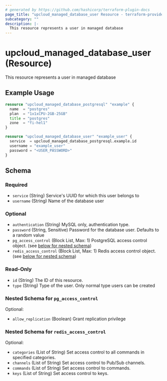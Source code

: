 ```yaml
---
# generated by https://github.com/hashicorp/terraform-plugin-docs
page_title: "upcloud_managed_database_user Resource - terraform-provider-upcloud"
subcategory: ""
description: |-
  This resource represents a user in managed database
---
```


# upcloud_managed_database_user (Resource)

This resource represents a user in managed database

## Example Usage

```terraform
resource "upcloud_managed_database_postgresql" "example" {
  name  = "postgres"
  plan  = "1x1xCPU-2GB-25GB"
  title = "postgres"
  zone  = "fi-hel1"
}

resource "upcloud_managed_database_user" "example_user" {
  service  = upcloud_managed_database_postgresql.example.id
  username = "example_user"
  password = "<USER_PASSWORD>"
}
```

<!-- schema generated by tfplugindocs -->
## Schema

### Required

- `service` (String) Service's UUID for which this user belongs to
- `username` (String) Name of the database user

### Optional

- `authentication` (String) MySQL only, authentication type.
- `password` (String, Sensitive) Password for the database user. Defaults to a random value
- `pg_access_control` (Block List, Max: 1) PostgreSQL access control object. (see [below for nested schema](#nestedblock--pg_access_control))
- `redis_access_control` (Block List, Max: 1) Redis access control object. (see [below for nested schema](#nestedblock--redis_access_control))

### Read-Only

- `id` (String) The ID of this resource.
- `type` (String) Type of the user. Only normal type users can be created

<a id="nestedblock--pg_access_control"></a>
### Nested Schema for `pg_access_control`

Optional:

- `allow_replication` (Boolean) Grant replication privilege


<a id="nestedblock--redis_access_control"></a>
### Nested Schema for `redis_access_control`

Optional:

- `categories` (List of String) Set access control to all commands in specified categories.
- `channels` (List of String) Set access control to Pub/Sub channels.
- `commands` (List of String) Set access control to commands.
- `keys` (List of String) Set access control to keys.


